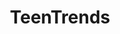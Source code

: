 ---
hackday: 26-london
title: TeenTrends
summary: 'Slow data means health promotion is 1 step behind teens'' lives. Rapid, lightweight trend monitoring for tactical action.'
thumbnail: teentrends.png
team:
- Rosemary Walmsley
- Princess Odunwo
- Stephanie Mullings
- Maria Garcia de la Torre
- Judith Molanza
- Alistair Cannon
links:
  website: https://potential-one-255396.framer.app
  presentation: https://docs.google.com/presentation/d/1I1O_ELGX4R363mOdkW0k0yDasgX3MxAPilfiXCJfaF0/edit
  video: https://youtu.be/-t5o8aVRmo4
---